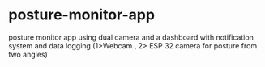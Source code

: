 # posture-monitor-app
posture monitor app using dual camera and a dashboard with notification system and data logging  (1>Webcam , 2> ESP 32 camera for posture from two angles) 
